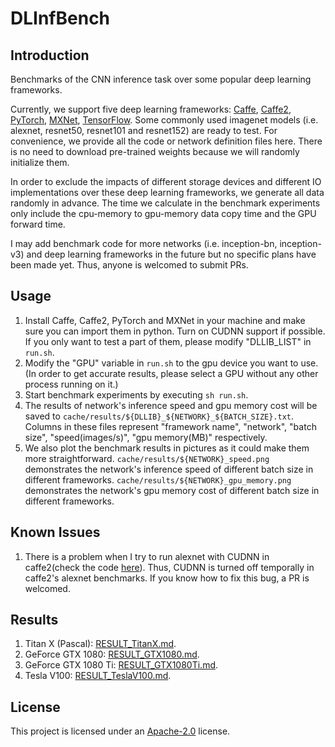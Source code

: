 # DLInfBench


## Introduction
Benchmarks of the CNN inference task over some popular deep learning frameworks.

Currently, we support five deep learning frameworks: [Caffe](https://github.com/BVLC/caffe), [Caffe2](https://github.com/caffe2/caffe2), [PyTorch](https://github.com/pytorch/pytorch), [MXNet](https://github.com/dmlc/mxnet), [TensorFlow](https://github.com/tensorflow/tensorflow). Some commonly used imagenet models (i.e. alexnet, resnet50, resnet101 and resnet152) are ready to test. For convenience, we provide all the code or network definition files here. There is no need to download pre-trained weights because we will randomly initialize them.

In order to exclude the impacts of different storage devices and different IO implementations over these deep learning frameworks, we generate all data randomly in advance. The time we calculate in the benchmark experiments only include the cpu-memory to gpu-memory data copy time and the GPU forward time.

I may add benchmark code for more networks (i.e. inception-bn, inception-v3) and deep learning frameworks in the future but no specific plans have been made yet. Thus, anyone is welcomed to submit PRs.


## Usage
1. Install Caffe, Caffe2, PyTorch and MXNet in your machine and make sure you can import them in python. Turn on CUDNN support if possible. If you only want to test a part of them, please modify "DLLIB_LIST" in `run.sh`.
2. Modify the "GPU" variable in `run.sh` to the gpu device you want to use. (In order to get accurate results, please select a GPU without any other process running on it.)
3. Start benchmark experiments by executing `sh run.sh`.
4. The results of network's inference speed and gpu memory cost will be saved to `cache/results/${DLLIB}_${NETWORK}_${BATCH_SIZE}.txt`. Columns in these files represent "framework name", "network", "batch size", "speed(images/s)", "gpu memory(MB)" respectively.
5. We also plot the benchmark results in pictures as it could make them more straightforward. `cache/results/${NETWORK}_speed.png` demonstrates the network's inference speed of different batch size in different frameworks. `cache/results/${NETWORK}_gpu_memory.png` demonstrates the network's gpu memory cost of different batch size in different frameworks.


## Known Issues
1. There is a problem when I try to run alexnet with CUDNN in caffe2(check the code [here](https://github.com/nicklhy/DLInfBench/blob/master/inference_caffe2.py#L214)). Thus, CUDNN is turned off temporally in caffe2's alexnet benchmarks. If you know how to fix this bug, a PR is welcomed.

## Results
1. Titan X (Pascal): [RESULT_TitanX.md](RESULT_TitanX.md).
2. GeForce GTX 1080: [RESULT_GTX1080.md](RESULT_GTX1080.md).
3. GeForce GTX 1080 Ti: [RESULT_GTX1080Ti.md](RESULT_GTX1080Ti.md).
4. Tesla V100: [RESULT_TeslaV100.md](RESULT_TeslaV100.md).

## License
This project is licensed under an [Apache-2.0](LICENSE) license.
